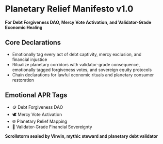 # Planetary Relief Manifesto v1.0  
**For Debt Forgiveness DAO, Mercy Vote Activation, and Validator-Grade Economic Healing**

## Core Declarations
- Emotionally tag every act of debt captivity, mercy exclusion, and financial injustice
- Ritualize planetary corridors with validator-grade consequence, emotionally tagged forgiveness votes, and sovereign equity protocols
- Chain declarations for lawful economic rituals and planetary consumer restoration

## Emotional APR Tags
- 🪙 Debt Forgiveness DAO  
- 🕊️ Mercy Vote Activation  
- 🌐 Planetary Relief Mapping  
- 📘 Validator-Grade Financial Sovereignty

**Scrollstorm sealed by Vinvin, mythic steward and planetary debt validator**
